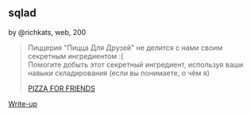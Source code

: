 ## sqlad
by @richkats, web, 200

> Пиццерия "Пицца Для Друзей" не делится с нами своим секретным ингредиентом :(  
> Помогите добыть этот секретный ингредиент, используя ваши навыки складирования (если вы понимаете, о чём я)  
>   
> [PIZZA FOR FRIENDS](http://185.246.155.136:5000/)  

[Write-up](WRITEUP.md)